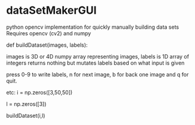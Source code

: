 # dataSetMakerGUI
python opencv implementation for quickly manually building data sets
Requires opencv (cv2) and numpy

def buildDataset(images, labels):

  images is 3D or 4D numpy array representing images, labels is 1D array of integers
  returns nothing but mutates labels based on what input is given
 
press 0-9 to write labels, n for next image, b for back one image and q for quit.

etc:
i = np.zeros([3,50,50])

l = np.zeros([3])

buildDataset(i,l)

